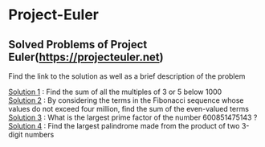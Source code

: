 # Project-Euler

## Solved Problems of Project Euler(https://projecteuler.net)
Find the link to the solution as well as a brief description of the problem

[Solution 1](https://github.com/anishpai/Project-Euler/blob/master/P1.py) : Find the sum of all the multiples of 3 or 5 below 1000  
[Solution 2](https://github.com/anishpai/Project-Euler/blob/master/P2.py) : By considering the terms in the Fibonacci sequence whose values do not exceed four million, find the sum of the even-valued terms  
[Solution 3](https://github.com/anishpai/Project-Euler/blob/master/P3.py) : What is the largest prime factor of the number 600851475143 ?  
[Solution 4](https://github.com/anishpai/Project-Euler/blob/master/P4.py) : Find the largest palindrome made from the product of two 3-digit numbers

